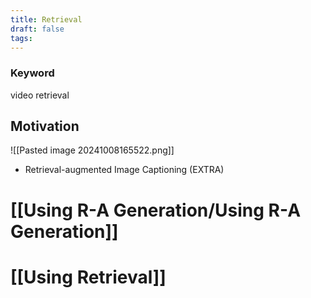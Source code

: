 ```yaml
---
title: Retrieval
draft: false
tags:
---
```


### Keyword
video retrieval

## Motivation
![[Pasted image 20241008165522.png]]

- Retrieval-augmented Image Captioning (EXTRA)

# [[Using R-A Generation/Using R-A Generation]]

# [[Using Retrieval]]



